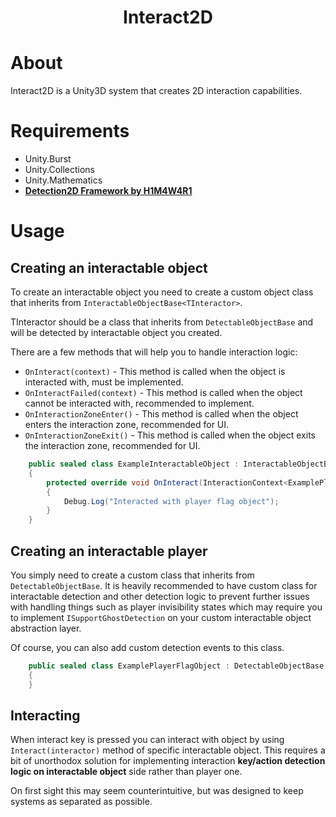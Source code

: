 <div align="center">
  <h1>Interact2D</h1>
  <!--<img src="https://github.com/H1M4W4R1/Detection2D/blob/master/Images/Screenshot0000.png" alt="Preview screenshot"/>-->
</div>
 
# About

Interact2D is a Unity3D system that creates 2D interaction capabilities.

# Requirements

* Unity.Burst
* Unity.Collections
* Unity.Mathematics
* [**Detection2D Framework by H1M4W4R1**](https://github.com/H1M4W4R1/Detection2D)

# Usage

## Creating an interactable object

To create an interactable object you need to create a custom object class that inherits from
`InteractableObjectBase<TInteractor>`.

TInteractor should be a class that inherits from `DetectableObjectBase` and will be detected by
interactable object you created.

There are a few methods that will help you to handle interaction logic:

* `OnInteract(context)` - This method is called when the object is interacted with, must be implemented.
* `OnInteractFailed(context)` - This method is called when the object cannot be interacted with, recommended to
  implement.
* `OnInteractionZoneEnter()` - This method is called when the object enters the interaction zone, recommended for UI.
* `OnInteractionZoneExit()` - This method is called when the object exits the interaction zone, recommended for UI.

```csharp
    public sealed class ExampleInteractableObject : InteractableObjectBase<ExamplePlayerFlagObject>
    {
        protected override void OnInteract(InteractionContext<ExamplePlayerFlagObject> context)
        {
            Debug.Log("Interacted with player flag object");
        } 
    }
```

## Creating an interactable player

You simply need to create a custom class that inherits from `DetectableObjectBase`. It is heavily recommended
to have custom class for interactable detection and other detection logic to prevent further issues with handling things
such as player invisibility states which may require you to implement `ISupportGhostDetection` on your custom
interactable object abstraction layer.

Of course, you can also add custom detection events to this class.

```csharp
    public sealed class ExamplePlayerFlagObject : DetectableObjectBase
    {
    }
```

## Interacting
When interact key is pressed you can interact with object by using `Interact(interactor)` method
of specific interactable object. This requires a bit of unorthodox solution for implementing 
interaction **key/action detection logic on interactable object** side rather than player one.

On first sight this may seem counterintuitive, but was designed to keep systems as separated as possible.
